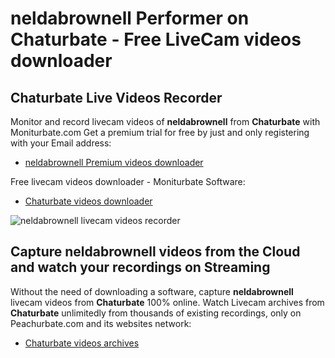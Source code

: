 # neldabrownell Performer on Chaturbate - Free LiveCam videos downloader

## Chaturbate Live Videos Recorder

Monitor and record livecam videos of **neldabrownell** from **Chaturbate** with Moniturbate.com
Get a premium trial for free by just and only registering with your Email address:
* [neldabrownell Premium videos downloader](https://moniturbate.com/request-demo-licence-key.html)

Free livecam videos downloader - Moniturbate Software:
* [Chaturbate videos downloader](https://moniturbate.com/moniturbate-download-software.html)

![neldabrownell livecam videos recorder](https://peachurnet.com/templates/moniturbate-software.png)


## Capture neldabrownell videos from the Cloud and watch your recordings on Streaming

Without the need of downloading a software, capture **neldabrownell** livecam videos from **Chaturbate** 100% online.
Watch Livecam archives from **Chaturbate** unlimitedly from thousands of existing recordings, only on Peachurbate.com and its websites network:
* [Chaturbate videos archives](https://peachurnet.com/)